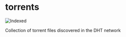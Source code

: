 torrents 
========
![Indexed](https://img.shields.io/badge/indexed-246995-blue)

Collection of torrent files discovered in the DHT network
